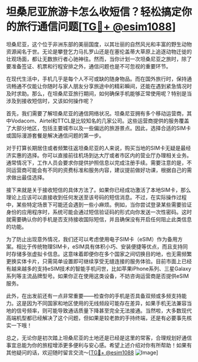 # 坦桑尼亚旅游卡怎么收短信？轻松搞定你的旅行通信问题[[TG💪+ @esim1088](https://t.me/s/esim1088)]

坦桑尼亚，这个位于非洲东部的美丽国度，以其壮丽的自然风光和丰富的野生动物资源闻名于世。无论是攀登乞力马扎罗山还是在塞伦盖蒂大草原上追逐动物迁徙的壮观场面，都让无数旅行者心驰神往。然而，当你计划一次坦桑尼亚之旅时，除了要准备签证、机票和行程安排之外，通信问题也是不可忽视的重要环节。

在现代生活中，手机几乎是每个人不可或缺的随身物品。而在国外旅行时，保持通讯畅通不仅能让你随时与家人朋友分享旅途中的精彩瞬间，还能在遇到紧急情况时及时求助。那么，在坦桑尼亚旅行期间，如何确保手机能够正常使用呢？特别是当涉及到接收短信时，又该如何操作呢？

首先，我们需要了解坦桑尼亚的通信网络状况。坦桑尼亚拥有多个移动运营商，其中Vodacom、Airtel和TTCL是比较知名的几家公司。这些运营商提供的服务覆盖了大部分地区，包括主要城市以及一些偏远的旅游景点。因此，选择合适的SIM卡或国际漫游套餐是解决通信问题的第一步。

对于打算长期居住或者频繁往返坦桑尼亚的人来说，购买当地的SIM卡无疑是最经济实惠的选择。你可以直接前往机场到达大厅或者市区内的营业厅办理相关业务。通常情况下，工作人员会要求你提供护照信息以完成注册手续。需要注意的是，不同运营商可能会有不同的资费标准和服务内容，建议提前做好功课，根据自己的需求做出最佳选择。

接下来就是关于接收短信的具体方法了。如果你已经成功激活了本地SIM卡，那么理论上应该可以直接收到任何发送至该号码的短信消息。不过，在实际操作过程中，某些特定场景下可能还会遇到一些小麻烦。例如，当你尝试登录某些需要验证身份的应用程序时，系统可能会通过短信验证码的形式向你发送一次性密码。这时就需要确认你的手机是否支持接收国际短信，并且确保没有开启任何阻止此类信息的功能。

为了防止出现意外情况，我们还可以考虑使用电子SIM卡（eSIM）作为备用方案。相比于传统物理SIM卡，eSIM具有体积小巧、安装便捷等优点，而且支持同时存储多张虚拟卡信息。这意味着即便你在多个国家之间切换目的地，也无需频繁更换实体卡片，只需简单设置即可继续享受无缝连接的服务体验。目前市面上已经有越来越多的支持eSIM技术的智能手机问世，比如苹果iPhone系列、三星Galaxy系列等主流品牌型号。如果你正在使用这类设备，不妨咨询运营商是否提供eSIM服务。

此外，在出发前还有一点非常重要——检查你的手机是否具备双频或多频支持能力。这是因为不同国家和地区使用的无线频段可能存在差异，如果手机无法兼容当地的信号频率，则可能导致通话质量下降甚至完全无法接通。当然啦，大多数现代高端机型都已经解决了这个问题，但如果是较老款的手持终端，还是有必要事先核实一下哦！

总之，无论你是初次踏上坦桑尼亚的土地还是已经是这里的常客，合理规划好通信事宜总能为你的旅程增添更多便利与安心感。希望上述介绍对你有所帮助！如果有其他疑问的话，欢迎随时留言交流～[[TG💪+ @esim1088](https://t.me/s/esim1088) ![Image](https://i.postimg.cc/4NQfJmqS/Snipaste-2025-05-13-00-14-12.png)]